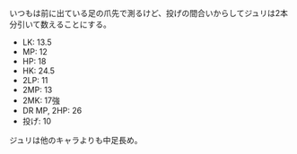 いつもは前に出ている足の爪先で測るけど、投げの間合いからしてジュリは2本分引いて数えることにする。

- LK: 13.5
- MP: 12
- HP: 18
- HK: 24.5
- 2LP: 11
- 2MP: 13
- 2MK: 17強
- DR MP, 2HP: 26
- 投げ: 10

ジュリは他のキャラよりも中足長め。
